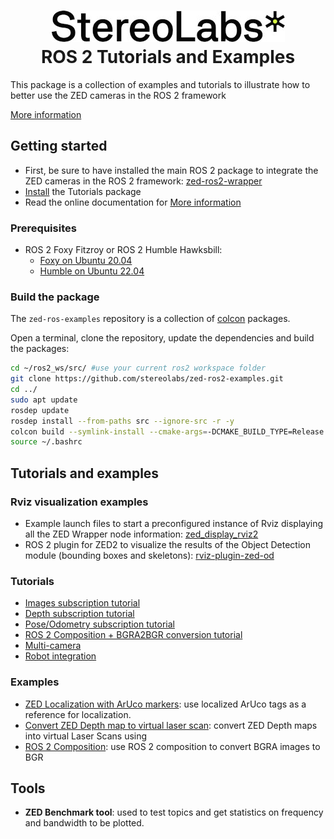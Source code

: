<h1 align="center">
   <img src="./images/Picto+STEREOLABS_Black.jpg" alt="Stereolabs" title="Stereolabs" /><br \>
   ROS 2 Tutorials and Examples
</h1>

This package is a collection of examples and tutorials to illustrate how to better use the ZED cameras in the ROS 2 framework

[More information](https://www.stereolabs.com/docs/ros2/)

## Getting started

- First, be sure to have installed the main ROS 2 package to integrate the ZED cameras in the ROS 2 framework: [zed-ros2-wrapper](https://github.com/stereolabs/zed-ros2-wrapper/)
- [Install](#build-the-package) the Tutorials package
- Read the online documentation for [More information](https://www.stereolabs.com/documentation/guides/using-zed-with-ros/introduction.html)

### Prerequisites

- ROS 2 Foxy Fitzroy or ROS 2 Humble Hawksbill: 
  - [Foxy on Ubuntu 20.04](https://docs.ros.org/en/foxy/Installation/Linux-Install-Debians.html)
  - [Humble on Ubuntu 22.04](https://docs.ros.org/en/humble/Installation/Linux-Install-Debians.html)

### Build the package

The `zed-ros-examples` repository is a collection of [colcon](http://design.ros2.org/articles/build_tool.html) packages. 

Open a terminal, clone the repository, update the dependencies and build the packages:

```bash
cd ~/ros2_ws/src/ #use your current ros2 workspace folder
git clone https://github.com/stereolabs/zed-ros2-examples.git
cd ../
sudo apt update
rosdep update
rosdep install --from-paths src --ignore-src -r -y
colcon build --symlink-install --cmake-args=-DCMAKE_BUILD_TYPE=Release
source ~/.bashrc
```

## Tutorials and examples

### Rviz visualization examples

 - Example launch files to start a preconfigured instance of Rviz displaying all the ZED Wrapper node information: [zed_display_rviz2](https://github.com/stereolabs/zed-ros2-examples/tree/master/zed_display_rviz2)
 - ROS 2 plugin for ZED2 to visualize the results of the Object Detection module (bounding boxes and skeletons): [rviz-plugin-zed-od](https://github.com/stereolabs/zed-ros2-examples/tree/master/rviz-plugin-zed-od)

### Tutorials

 - [Images subscription tutorial](https://github.com/stereolabs/zed-ros2-examples/tree/master/tutorials/zed_video_tutorial)
 - [Depth subscription tutorial](https://github.com/stereolabs/zed-ros2-examples/tree/master/tutorials/zed_depth_tutorial)
 - [Pose/Odometry subscription tutorial](https://github.com/stereolabs/zed-ros2-examples/tree/master/tutorials/zed_pose_tutorial)
 - [ROS 2 Composition + BGRA2BGR conversion tutorial](https://github.com/stereolabs/zed-ros2-examples/tree/master/tutorials/zed_rgb_convert)
 - [Multi-camera](https://github.com/stereolabs/zed-ros2-examples/tree/master/tutorials/zed_multi_camera)
 - [Robot integration](https://github.com/stereolabs/zed-ros2-examples/tree/master/tutorials/zed_robot_integration)

### Examples

* [ZED Localization with ArUco markers](./examples/zed_aruco_localization): use localized ArUco tags as a reference for localization.
* [Convert ZED Depth map to virtual laser scan](./examples/zed_depth_to_laserscan): convert ZED Depth maps into virtual Laser Scans using
* [ROS 2 Composition](https://docs.ros.org/en/humble/Concepts/Intermediate/About-Composition.html): use ROS 2 composition to convert BGRA images to BGR 

 ## Tools

* **ZED Benchmark tool**: used to test topics and get statistics on frequency and bandwidth to be plotted.

 





